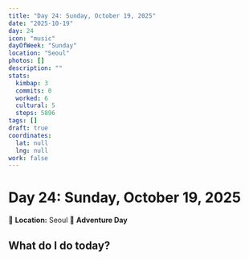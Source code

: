 ```yaml
---
title: "Day 24: Sunday, October 19, 2025"
date: "2025-10-19"
day: 24
icon: "music"
dayOfWeek: "Sunday"
location: "Seoul"
photos: []
description: ""
stats:
  kimbap: 3
  commits: 0
  worked: 6
  cultural: 5
  steps: 5896
tags: []
draft: true
coordinates:
  lat: null
  lng: null
work: false
---
```

# Day 24: Sunday, October 19, 2025

📍 **Location:** Seoul
🎒 **Adventure Day**

## What do I do today?


